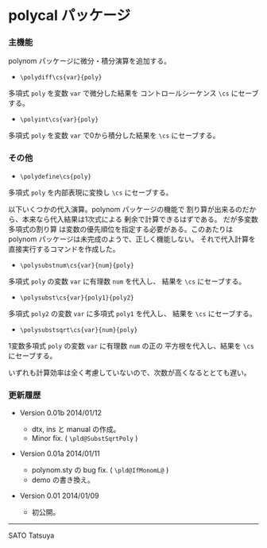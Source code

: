 polycal パッケージ
==================

### 主機能
polynom パッケージに微分・積分演算を追加する。

  * `\polydiff\cs{var}{poly}`

  多項式 `poly` を変数 `var` で微分した結果を
  コントロールシーケンス `\cs`  にセーブする。

  * `\polyint\cs{var}{poly}`

  多項式 `poly` を変数 `var` で0から積分した結果を
  `\cs` にセーブする。

### その他

  * `\polydefine\cs{poly}`

  多項式 `poly` を内部表現に変換し `\cs` にセーブする。

以下いくつかの代入演算。polynom パッケージの機能で
割り算が出来るのだから、本来なら代入結果は1次式による
剰余で計算できるはずである。 だが多変数多項式の割り算
は変数の優先順位を指定する必要がある。このあたりは
polynom パッケージは未完成のようで、正しく機能しない。
それで代入計算を直接実行するコマンドを作成した。

  * `\polysubstnum\cs{var}{num}{poly}`

  多項式 `poly` の変数 `var` に有理数 `num` を代入し、
  結果を `\cs` にセーブする。

  * `\polysubst\cs{var}{poly1}{poly2}`

  多項式 `poly2` の変数 `var` に多項式 `poly1` を代入し、
  結果を `\cs` にセーブする。

  * `\polysubstsqrt\cs{var}{num}{poly}`

  1変数多項式 `poly` の変数 `var` に有理数 `num` の正の
  平方根を代入し、結果を `\cs` にセーブする。

いずれも計算効率は全く考慮していないので、次数が高くなるととても遅い。

### 更新履歴

  * Version 0.01b 2014/01/12
    - dtx, ins と manual の作成。
    - Minor fix. ( `\pld@SubstSqrtPoly` )

  * Version 0.01a 2014/01/11
    - polynom.sty の bug fix. ( `\pld@IfMonomL@` )
    - demo の書き換え。

  * Version 0.01 2014/01/09
    - 初公開。

------------
SATO Tatsuya
